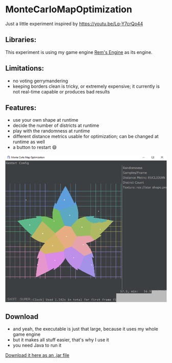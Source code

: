 # MonteCarloMapOptimization
Just a little experiment inspired by https://youtu.be/Lq-Y7crQo44

## Libraries:
This experiment is using my game engine [Rem's Engine](https://github.com/AntonioNoack/RemsEngine/) as its engine.

## Limitations:
- no voting gerrymandering
- keeping borders clean is tricky, or extremely expensive; it currently is not real-time capable or produces bad results

## Features:
- use your own shape at runtime
- decide the number of districts at runtime
- play with the randomness at runtime
- different distance metrics usable for optimization; can be changed at runtime as well
- a button to restart 😄

![Preview of the program](https://raw.githubusercontent.com/AntonioNoack/MonteCarloMapOptimization/main/img/preview.png)

## Download
- and yeah, the executable is just that large, because it uses my whole game engine
- but it makes all stuff easier, that's why I use it
- you need Java to run it

[Download it here as an .jar file](https://phychi.com/download/MonteCarloVoteGerrymandering.jar)

